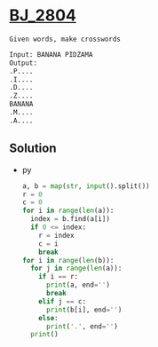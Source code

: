 # [BJ_2804](https://acmicpc.net/problem/2804)

```en
Given words, make crosswords
```

```txt
Input: BANANA PIDZAMA
Output:
.P....
.I....
.D....
.Z....
BANANA
.M....
.A....
```

## Solution

* py

  ```py
  a, b = map(str, input().split())
  r = 0
  c = 0
  for i in range(len(a)):
    index = b.find(a[i])
    if 0 <= index:
      r = index
      c = i
      break
  for i in range(len(b)):
    for j in range(len(a)):
      if i == r:
        print(a, end='')
        break
      elif j == c:
        print(b[i], end='')
      else:
        print('.', end='')
    print()
  ```
